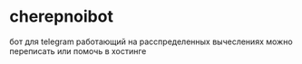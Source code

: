 # cherepnoibot
бот для telegram работающий на расспределенных вычеслениях
можно переписать или помочь в хостинге
